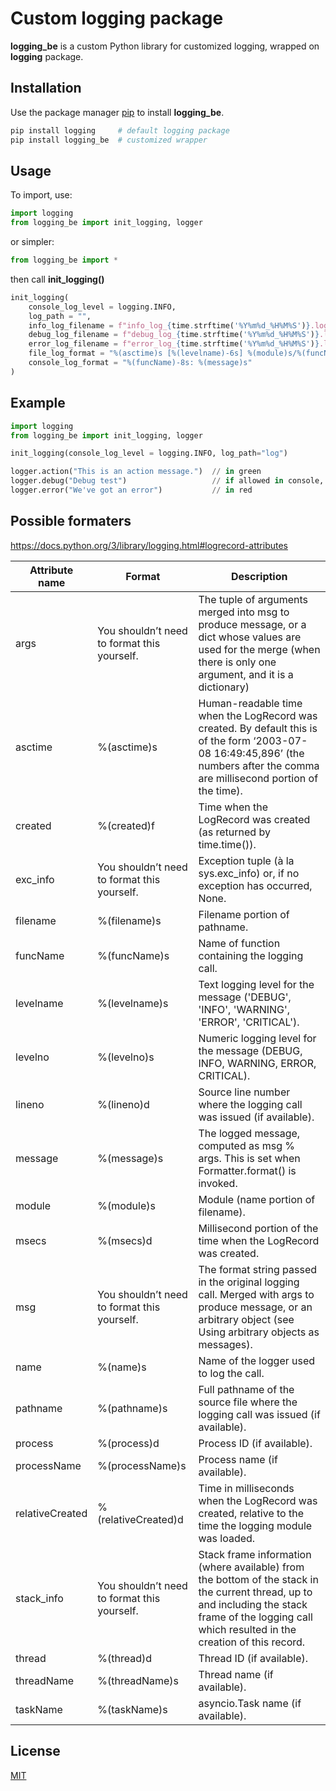# Custom logging package

**logging_be** is a custom Python library for customized logging, wrapped on **logging** package.

## Installation
Use the package manager [pip](https://pip.pypa.io/en/stable/) to install **logging_be**.

```bash
pip install logging     # default logging package
pip install logging_be  # customized wrapper
```
## Usage
To import, use:
```python
import logging
from logging_be import init_logging, logger
```
or simpler:
```python
from logging_be import *
```
then call **init_logging()**
```python
init_logging(
    console_log_level = logging.INFO, 
    log_path = "",
    info_log_filename = f"info_log_{time.strftime('%Y%m%d_%H%M%S')}.log", 
    debug_log_filename = f"debug_log_{time.strftime('%Y%m%d_%H%M%S')}.log", 
    error_log_filename = f"error_log_{time.strftime('%Y%m%d_%H%M%S')}.log", 
    file_log_format = "%(asctime)s [%(levelname)-6s] %(module)s/%(funcName)-15s: %(message)s",
    console_log_format = "%(funcName)-8s: %(message)s"
)
```
## Example
```python
import logging
from logging_be import init_logging, logger

init_logging(console_log_level = logging.INFO, log_path="log")

logger.action("This is an action message.")  // in green
logger.debug("Debug test")                   // if allowed in console, otherwise only to log files
logger.error("We've got an error")           // in red
```
## Possible formaters
https://docs.python.org/3/library/logging.html#logrecord-attributes

|Attribute name|Format|Description|
| ------------- | --- | --- |
|args|You shouldn’t need to format this yourself.|The tuple of arguments merged into msg to produce message, or a dict whose values are used for the merge (when there is only one argument, and it is a dictionary)|
|asctime|%(asctime)s|Human-readable time when the LogRecord was created. By default this is of the form ‘2003-07-08 16:49:45,896’ (the numbers after the comma are millisecond portion of the time).|
|created|%(created)f|Time when the LogRecord was created (as returned by time.time()).|
|exc_info|You shouldn’t need to format this yourself.|Exception tuple (à la sys.exc_info) or, if no exception has occurred, None.
|filename|%(filename)s|Filename portion of pathname.
|funcName|%(funcName)s|Name of function containing the logging call.
|levelname|%(levelname)s|Text logging level for the message ('DEBUG', 'INFO', 'WARNING', 'ERROR', 'CRITICAL').
|levelno|%(levelno)s|Numeric logging level for the message (DEBUG, INFO, WARNING, ERROR, CRITICAL).
|lineno|%(lineno)d|Source line number where the logging call was issued (if available).
|message|%(message)s|The logged message, computed as msg % args. This is set when Formatter.format() is invoked.
|module|%(module)s|Module (name portion of filename).
|msecs|%(msecs)d|Millisecond portion of the time when the LogRecord was created.
|msg|You shouldn’t need to format this yourself.|The format string passed in the original logging call. Merged with args to produce message, or an arbitrary object (see Using arbitrary objects as messages).
|name|%(name)s|Name of the logger used to log the call.
|pathname|%(pathname)s|Full pathname of the source file where the logging call was issued (if available).
|process|%(process)d|Process ID (if available).
|processName|%(processName)s|Process name (if available).
|relativeCreated|%(relativeCreated)d|Time in milliseconds when the LogRecord was created, relative to the time the logging module was loaded.
|stack_info|You shouldn’t need to format this yourself.|Stack frame information (where available) from the bottom of the stack in the current thread, up to and including the stack frame of the logging call which resulted in the creation of this record.
|thread|%(thread)d|Thread ID (if available).
|threadName|%(threadName)s|Thread name (if available).
|taskName|%(taskName)s|asyncio.Task name (if available).

## License

[MIT](https://choosealicense.com/licenses/mit/)